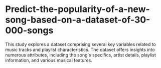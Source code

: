 # Predict-the-popularity-of-a-new-song-based-on-a-dataset-of-30-000-songs
This study explores a dataset comprising several key variables related to music tracks and playlist characteristics. The dataset offers insights into numerous attributes, including the song's specifics, artist details, playlist information, and various musical features.
